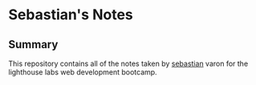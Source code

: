 # Sebastian's Notes 

## Summary

This repository contains all of the notes taken by [sebastian](https://github.com/svaronc) varon for the lighthouse labs web development bootcamp.
